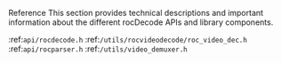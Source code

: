 Reference
This section provides technical descriptions and important information about the different rocDecode APIs and library components.

:ref:`api/rocdecode.h`
:ref:`/utils/rocvideodecode/roc_video_dec.h`
:ref:`api/rocparser.h`
:ref:`/utils/video_demuxer.h`

            
